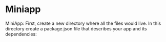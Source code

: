 # Miniapp
MiniApp: First, create a new directory where all the files would live. In this directory create a package.json file that describes your app and its dependencies:
